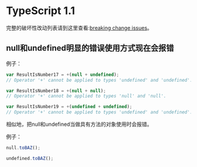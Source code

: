 # TypeScript 1.1

完整的破坏性改动列表请到这里查看:[breaking change issues](https://github.com/Microsoft/TypeScript/issues?q=is%3Aissue+milestone%3A%22TypeScript+1.1%22+label%3A%22breaking+change%22+)。

## null和undefined明显的错误使用方式现在会报错

例子：

```TypeScript
var ResultIsNumber17 = +(null + undefined);
// Operator '+' cannot be applied to types 'undefined' and 'undefined'.

var ResultIsNumber18 = +(null + null);
// Operator '+' cannot be applied to types 'null' and 'null'.

var ResultIsNumber19 = +(undefined + undefined);
// Operator '+' cannot be applied to types 'undefined' and 'undefined'.
```

相似地，把null和undefined当做具有方法的对象使用时会报错。

例子：

```TypeScript
null.toBAZ();

undefined.toBAZ();
```
